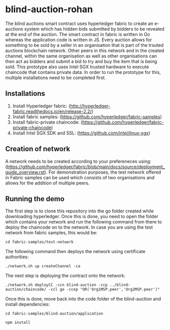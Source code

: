 # blind-auction-rohan

The blind auctions smart contract uses hyperledger fabric to create an e-auctions system which has hidden bids submitted by bidders to be revealed at the end of the auction. The smart contract in fabric is written in Go whereas the application code is written in JS. Every auction allows for something to be sold by a seller in an organisation that is part of the trsuted auctions blockchain network. Other peers in this network and in the created channel, within the same organisation as well as other organisations can then act as bidders and submit a bid to try and buy the item that is being sold. This prototype also uses Intel SGX trusted hardware to execute chaincode that contains private data.
In order to run the prototype for this, multiple installations need to be completed first.

## Installations
1. Install Hyperledger fabric: (http://hyperledger-fabric.readthedocs.io/en/release-2.2/)
2. Install fabric samples: (https://github.com/hyperledger/fabric-samples)
3. Install fabric-private chaincode: (https://github.com/hyperledger/fabric-private-chaincode)
4. Install Intel SGX SDK and SSL: (https://github.com/intel/linux-sgx)

## Creation of network
A network needs to be created according to your prefereneces using: (https://github.com/hyperledger/fabric/blob/main/docs/source/deployment_guide_overview.rst). For demonstration purposes, the test network offered in Fabric samples can be used which consists of two organisations and allows for the addition of multiple peers. 

## Running the demo
The first step is to clone this repository into the go folder created while downloading hyperledger. Once this is done, you need to open the folder which contains your network and run the following command from there to deploy the chaincode on to the network. In case you are using the test network from fabric samples, this would be:
```
cd fabric-samples/test-network
```
The following command then deploys the network using certificate authorities:
```
./network.sh up createChannel -ca
```
The next step is deploying the contract onto the network:
```
./network.sh deployCC -ccn blind-auction -ccp ../blind-auction/chaincode/ -ccl go -ccep "OR('Org1MSP.peer','Org2MSP.peer')"
```
Once this is done, move back into the code folder of the blind-auction and install dependencies:
```
cd fabric-samples/blind-auction/application
```
```
npm install
```



